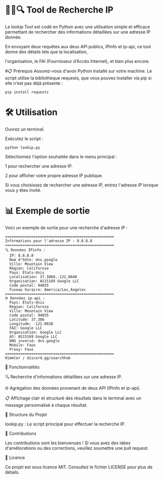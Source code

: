 # 🕵️‍♂️🔍 Tool de Recherche IP
Le lookip Tool est codé en Python avec une utilisation simple et efficace permettant de rechercher des informations détaillées sur une adresse IP donnée.

En envoyant deux requêtes aux deux API publics, IPinfo et ip-api, ce tool donne des détails tels que la localisation, 

l'organisation, le FAI (Fournisseur d'Accès Internet), et bien plus encore.

#📋 Prérequis
Assurez-vous d'avoir Python installé sur votre machine. Le script utilise la bibliothèque requests, que vous pouvez installer via pip si elle n'est pas déjà présente :
```
pip install requests
```
# 🛠️ Utilisation

Ouvrez un terminal.

Exécutez le script :
```
python lookip.py
```
Sélectionnez l'option souhaitée dans le menu principal :

1 pour rechercher une adresse IP.

2 pour afficher votre propre adresse IP publique.

Si vous choisissez de rechercher une adresse IP, entrez l'adresse IP lorsque vous y êtes invité.

# 📊 Exemple de sortie

Voici un exemple de sortie pour une recherche d'adresse IP :

```
==================================================
Informations pour l'adresse IP : 8.8.8.8
==================================================
🔍 Données IPinfo :
  IP: 8.8.8.8
  Nom d'hôte: dns.google
  Ville: Mountain View
  Région: Californie
  Pays: États-Unis
  Localisation: 37.3860,-122.0840
  Organisation: AS15169 Google LLC
  Code postal: 94035
  Fuseau horaire: America/Los_Angeles
==================================================
🌐 Données ip-api :
  Pays: États-Unis
  Région: Californie
  Ville: Mountain View
  Code postal: 94035
  Latitude: 37.386
  Longitude: -122.0838
  FAI: Google LLC
  Organisation: Google LLC
  AS: AS15169 Google LLC
  DNS inversé: dns.google
  Mobile: Faux
  Proxy: Faux
==================================================
Himmler / discord.gg/searchhub
```

🧩 Fonctionnalités

🔍 Recherche d'informations détaillées sur une adresse IP.

🌐 Agrégation des données provenant de deux API (IPinfo et ip-api).

📋 Affichage clair et structuré des résultats dans le terminal avec un message personnalisé à chaque résultat.

📂 Structure du Projet

lookip.py : Le script principal pour effectuer la recherche IP.

🤝 Contributions

Les contributions sont les bienvenues ! Si vous avez des idées d'améliorations ou des corrections, veuillez soumettre une pull request.

📜 Licence

Ce projet est sous licence MIT. Consultez le fichier LICENSE pour plus de détails.
